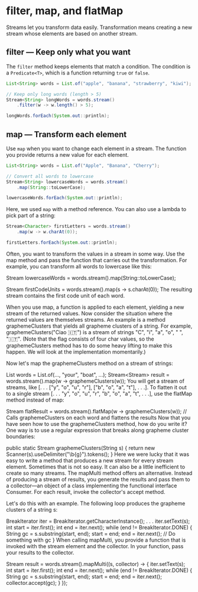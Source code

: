 # filter, map, and flatMap

Streams let you transform data easily. Transformation means creating a new stream whose elements are based on another stream.

## filter — Keep only what you want

The `filter` method keeps elements that match a condition.
The condition is a `Predicate<T>`, which is a function returning `true` or `false`.

```java
List<String> words = List.of("apple", "banana", "strawberry", "kiwi");

// Keep only long words (length > 5)
Stream<String> longWords = words.stream()
    .filter(w -> w.length() > 5);

longWords.forEach(System.out::println);
```

## map — Transform each element

Use `map` when you want to change each element in a stream.
The function you provide returns a new value for each element.

```java
List<String> words = List.of("Apple", "Banana", "Cherry");

// Convert all words to lowercase
Stream<String> lowercaseWords = words.stream()
    .map(String::toLowerCase);

lowercaseWords.forEach(System.out::println);
```

Here, we used `map` with a method reference. You can also use a lambda to pick part of a string:

```java
Stream<Character> firstLetters = words.stream()
    .map(w -> w.charAt(0));

firstLetters.forEach(System.out::println);
```


Often, you want to transform the values in a stream in some way. Use the map method and pass the function that carries out the transformation. For example, you can transform all words to lowercase like this:

Stream<String> lowercaseWords = words.stream().map(String::toLowerCase);


Stream<Character> firstCodeUnits = words.stream().map(s -> s.charAt(0));
The resulting stream contains the first code unit of each word.


When you use map, a function is applied to each element, yielding a new stream of the returned values. Now consider the situation where the returned values are themselves streams. An example is a method graphemeClusters that yields all grapheme clusters of a string. For example, graphemeClusters("Ciao 🇮🇹") is a stream of strings "C", "i", "a", "o", " ", "🇮🇹". (Note that the flag consists of four char values, so the graphemeClusters method has to do some heavy lifting to make this happen. We will look at the implementation momentarily.)

Now let's map the graphemeClusters method on a stream of strings:

List<String> words = List.of(..., "your", "boat", ...);
Stream<Stream<String>> result = words.stream().map(w -> graphemeClusters(w));
You will get a stream of streams, like [. . . ["y", "o", "u", "r"], ["b", "o", "a", "t"], . . .]. To flatten it out to a single stream [. . . "y", "o", "u", "r", "b", "o", "a", "t", . . .], use the flatMap method instead of map:

Stream<String> flatResult = words.stream().flatMap(w -> graphemeClusters(w));
   // Calls graphemeClusters on each word and flattens the results
Now that you have seen how to use the graphemeClusters method, how do you write it? One way is to use a regular expression that breaks along grapheme cluster boundaries:

public static Stream<String> graphemeClusters(String s)
{
   return new Scanner(s).useDelimiter("\\b{g}").tokens();
}
Here we were lucky that it was easy to write a method that produces a new stream for every stream element. Sometimes that is not so easy. It can also be a little inefficient to create so many streams. The mapMulti method offers an alternative. Instead of producing a stream of results, you generate the results and pass them to a collector—an object of a class implementing the functional interface Consumer. For each result, invoke the collector's accept method.

Let's do this with an example. The following loop produces the grapheme clusters of a string s:

BreakIterator iter = BreakIterator.getCharacterInstance();
. . .
iter.setText(s);
int start = iter.first();
int end = iter.next();
while (end != BreakIterator.DONE) {
   String gc = s.substring(start, end);
   start = end;
   end = iter.next();
   // Do something with gc
}
When calling mapMulti, you provide a function that is invoked with the stream element and the collector. In your function, pass your results to the collector.

Stream<String> result = words.stream().mapMulti((s, collector) ->
   {
      iter.setText(s);
      int start = iter.first();
      int end = iter.next();
      while (end != BreakIterator.DONE)
      {
         String gc = s.substring(start, end);
         start = end;
         end = iter.next();
         collector.accept(gc);
      }
   });